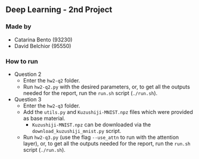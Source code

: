 ## Deep Learning - 2nd Project

### Made by
- Catarina Bento (93230)
- David Belchior (95550)

### How to run
- Question 2
    - Enter the `hw2-q2` folder.
    - Run `hw2-q2.py` with the desired parameters, or, to get all the outputs needed for the report, run the `run.sh` script (`./run.sh`).
- Question 3
    - Enter the `hw2-q3` folder.
    - Add the `utils.py` and `Kuzushiji-MNIST.npz` files which were provided as base material.
        - `Kuzushiji-MNIST.npz` can be downloaded via the `download_kuzushiji_mnist.py` script.
    - Run `hw2-q3.py` (use the flag `--use_attn` to run with the attention layer), or, to get all the outputs needed for the report, run the `run.sh` script (`./run.sh`).